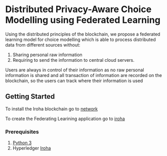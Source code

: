 # Distributed Privacy-Aware Choice Modelling using Federated Learning

Using the distributed principles of the blockchain, we propose a federated learning model for choice modelling which is able to process distributed data from different sources without: 
1. Sharing personal raw information 
2. Requiring to send the information to central cloud servers. 

Users are always in control of their information as no raw personal information is shared and all transaction of information are recorded on the blockchain, so the users can track where their information is used

## Getting Started

To install the Iroha blockchain go to [network](network/)

To create the Federating Learining application go to [iroha](iroha/)

### Prerequisites
1. [Python 3](https://www.python.org/download/releases/3.0/)
2. Hyperledger [Iroha](https://github.com/hyperledger/iroha)
